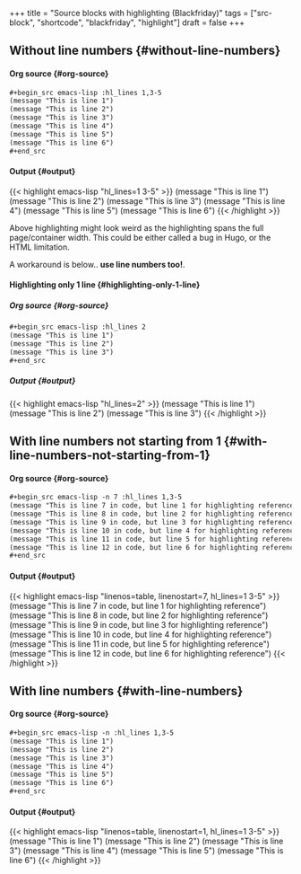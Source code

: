 +++
title = "Source blocks with highlighting (Blackfriday)"
tags = ["src-block", "shortcode", "blackfriday", "highlight"]
draft = false
+++

## Without line numbers {#without-line-numbers}


#### Org source {#org-source}

```org
#+begin_src emacs-lisp :hl_lines 1,3-5
(message "This is line 1")
(message "This is line 2")
(message "This is line 3")
(message "This is line 4")
(message "This is line 5")
(message "This is line 6")
#+end_src
```


#### Output {#output}

{{< highlight emacs-lisp "hl_lines=1 3-5" >}}
(message "This is line 1")
(message "This is line 2")
(message "This is line 3")
(message "This is line 4")
(message "This is line 5")
(message "This is line 6")
{{< /highlight >}}

Above highlighting might look weird as the highlighting spans the full
page/container width. This could be either called a bug in Hugo, or
the HTML limitation.

A workaround is below.. **use line numbers too!**.


#### Highlighting only 1 line {#highlighting-only-1-line}


##### Org source {#org-source}

```org
#+begin_src emacs-lisp :hl_lines 2
(message "This is line 1")
(message "This is line 2")
(message "This is line 3")
#+end_src
```


##### Output {#output}

{{< highlight emacs-lisp "hl_lines=2" >}}
(message "This is line 1")
(message "This is line 2")
(message "This is line 3")
{{< /highlight >}}


## With line numbers **not** starting from 1 {#with-line-numbers-not-starting-from-1}


#### Org source {#org-source}

```org
#+begin_src emacs-lisp -n 7 :hl_lines 1,3-5
(message "This is line 7 in code, but line 1 for highlighting reference")
(message "This is line 8 in code, but line 2 for highlighting reference")
(message "This is line 9 in code, but line 3 for highlighting reference")
(message "This is line 10 in code, but line 4 for highlighting reference")
(message "This is line 11 in code, but line 5 for highlighting reference")
(message "This is line 12 in code, but line 6 for highlighting reference")
#+end_src
```


#### Output {#output}

{{< highlight emacs-lisp "linenos=table, linenostart=7, hl_lines=1 3-5" >}}
(message "This is line 7 in code, but line 1 for highlighting reference")
(message "This is line 8 in code, but line 2 for highlighting reference")
(message "This is line 9 in code, but line 3 for highlighting reference")
(message "This is line 10 in code, but line 4 for highlighting reference")
(message "This is line 11 in code, but line 5 for highlighting reference")
(message "This is line 12 in code, but line 6 for highlighting reference")
{{< /highlight >}}


## With line numbers {#with-line-numbers}


#### Org source {#org-source}

```org
#+begin_src emacs-lisp -n :hl_lines 1,3-5
(message "This is line 1")
(message "This is line 2")
(message "This is line 3")
(message "This is line 4")
(message "This is line 5")
(message "This is line 6")
#+end_src
```


#### Output {#output}

{{< highlight emacs-lisp "linenos=table, linenostart=1, hl_lines=1 3-5" >}}
(message "This is line 1")
(message "This is line 2")
(message "This is line 3")
(message "This is line 4")
(message "This is line 5")
(message "This is line 6")
{{< /highlight >}}
